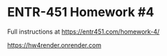 # ENTR-451 Homework #4

Full instructions at https://entr451.com/homework-4/

https://hw4render.onrender.com

